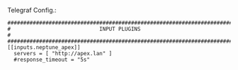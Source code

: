 Telegraf Config.:


    ###############################################################################
    #                            INPUT PLUGINS                                    #
    ###############################################################################
    [[inputs.neptune_apex]]
      servers = [ "http://apex.lan" ]
      #response_timeout = "5s"
